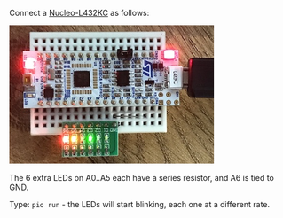 Connect a [Nucleo-L432KC][L432] as follows:

![](image.jpg)

The 6 extra LEDs on A0..A5 each have a series resistor, and A6 is tied to GND.

Type: `pio run` - the LEDs will start blinking, each one at a different rate.

[L432]: https://www.st.com/en/evaluation-tools/nucleo-l432kc.html
